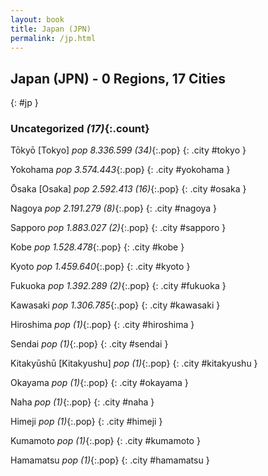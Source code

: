 ```yaml
---
layout: book
title: Japan (JPN)
permalink: /jp.html
---
```


## Japan (JPN) - 0 Regions, 17 Cities
{: #jp }





### Uncategorized _(17)_{:.count}


Tōkyō [Tokyo]  _pop 8.336.599 (34)_{:.pop} {: .city #tokyo } <br>

Yokohama  _pop 3.574.443_{:.pop} {: .city #yokohama } <br>

Ōsaka [Osaka]  _pop 2.592.413 (16)_{:.pop} {: .city #osaka } <br>

Nagoya  _pop 2.191.279 (8)_{:.pop} {: .city #nagoya } <br>

Sapporo  _pop 1.883.027 (2)_{:.pop} {: .city #sapporo } <br>

Kobe  _pop 1.528.478_{:.pop} {: .city #kobe } <br>

Kyoto  _pop 1.459.640_{:.pop} {: .city #kyoto } <br>

Fukuoka  _pop 1.392.289 (2)_{:.pop} {: .city #fukuoka } <br>

Kawasaki  _pop 1.306.785_{:.pop} {: .city #kawasaki } <br>

Hiroshima  _pop (1)_{:.pop} {: .city #hiroshima } <br>

Sendai  _pop (1)_{:.pop} {: .city #sendai } <br>

Kitakyūshū [Kitakyushu]  _pop (1)_{:.pop} {: .city #kitakyushu } <br>

Okayama  _pop (1)_{:.pop} {: .city #okayama } <br>

Naha  _pop (1)_{:.pop} {: .city #naha } <br>

Himeji  _pop (1)_{:.pop} {: .city #himeji } <br>

Kumamoto  _pop (1)_{:.pop} {: .city #kumamoto } <br>

Hamamatsu  _pop (1)_{:.pop} {: .city #hamamatsu } <br>


 

